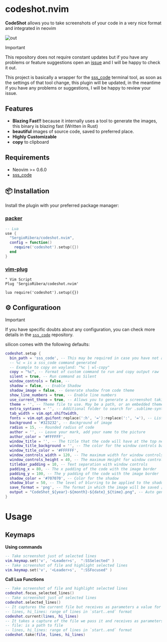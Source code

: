 # codeshot.nvim

**CodeShot** allows you to take screenshots of your code in
a very nice format and integrated in neovim

![out](https://github.com/SergioRibera/sss/assets/56278796/be74cd48-8f87-4544-98da-c7bc119753ab)

> [!IMPORTANT]
> This repository does not require constant updates but if you have any problems or feature suggestions open an [issue](https://github.com/SergioRibera/cmp-dotenv/issues) and I will be happy to check it out.
> 
> This project is basically a wrapper for the [sss_code](https://github.com/SergioRibera/sss/tree/main/crates/sss_code) terminal tool, as soon as the settings of that tool change, this plugin will be updated, in the meantime if you have any problems or suggestions, I will be happy to review your issue.

## Features

- **Blazing Fast!!** because it internally uses a tool to generate the images,
  this binary is blazing fast (Written in Rust)
- **beautiful** images of source code, saved to preferred place.
- **Highly Customizable**
- **copy** to clipboard

## Requirements

- Neovim >= 0.6.0
- [sss_code](https://github.com/SergioRibera/sss/tree/main/crates/sss_code)

## 📦 Installation

Install the plugin with your preferred package manager:

### [packer](https://github.com/wbthomason/packer.nvim)

```lua
-- Lua
use {
  "SergioRibera/codeshot.nvim",
  config = function()
    require('codeshot').setup({})
  end
}
```

### [vim-plug](https://github.com/junegunn/vim-plug)

```vim
" Vim Script
Plug 'SergioRibera/codeshot.nvim'

lua require('codeshot').setup({})
```

## ⚙️ Configuratioon

> [!IMPORTANT]
> If you have specific doubts about any configuration,
> you can check more details in the [`sss_code`](https://github.com/SergioRibera/sss/tree/main/crates/sss_code) repository.

silicon comes with the following defaults:

```lua
codeshot.setup {
  bin_path = 'sss_code', -- This may be required in case you have not added the binary to the $PATH
  -- %c = is a sss_code command generated
  -- Example to copy on wayland: "%c | wl-copy"
  copy = "%c", -- Format of custom command to run and copy output raw
  silent = true, -- Run command as Silent
  window_controls = false, --
  shadow = false, -- Enable Shadow
  shadow_image = false, -- Generate shadow from code theme
  show_line_numbers = true, -- Enable line numbers
  use_current_theme = true, -- Allows you to generate a screenshot taking the current neovim theme you have
  theme = '', -- Theme file to use. May be a path, or an embedded theme
  extra_syntaxes = '', -- Additional folder to search for .sublime-syntax files in
  tab_width = vim.opt.shiftwidth,
  fonts = vim.opt.guifont:replace(':h', '='):replace(':', '='), -- Lists of fonts to use
  background = '#323232', -- Background of image
  radius = 15, -- Rounded radius of code
  author = '', -- Leave your mark, add your name to the picture
  author_color = '#FFFFFF',
  window_title = '', -- The title that the code will have at the top next to the window controls
  window_title_background = '', -- The color for the window controls bar, if you leave it empty it will take the background of the theme
  window_title_color = '#FFFFFF',
  window_controls_width = 120, -- The maximum width for window controls
  window_controls_height = 40, -- The maximum Height for window controls
  titlebar_padding = 10, -- Text separation with window controls
  padding_x = 80, -- The x padding of the code with the image border
  padding_y = 100, -- The y padding of the code with the image border
  shadow_color = '#707070', -- Color for the shadow
  shadow_blur = 50, -- The level of blurring to be applied to the shadow
  save_format = 'png', -- The format in which the image will be saved [default: png]
  output = "CodeShot_${year}-${month}-${date}_${time}.png", -- Auto generate file name based on time (absolute or relative to cwd)
}
```

# Usage

## Keymaps

**Using commands**
```lua
-- Take screenshot just of selected lines
vim.keymap.set('v', '<Leader>s',  ":SSSelected" )
-- Take screenshot of file and highlight selected lines
vim.keymap.set('v', '<Leader>s',  ":SSFocused" )
```
**Call Lua Functions**
```lua
-- Take screenshot of file and highlight selected lines
codeshot.focus_selected_lines()
-- Take screenshot just of selected lines
codeshot.selected_lines()
-- It captures the current file but receives as parameters a value for the lines to capture and the lines to highlight.
-- lines, hi_lines: range of lines in `start..end` format
codeshot.current(lines, hi_lines)
-- It takes a capture of the file we pass it and receives as parameters a value for the lines to capture and the lines to highlight.
-- file: is a path to file
-- lines, hi_lines: range of lines in `start..end` format
codeshot.take(file, lines, hi_lines)
```
